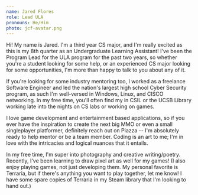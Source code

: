 ```yaml
---
name: Jared Flores
role: Lead ULA
pronouns: He/Him
photo: jcf-avatar.png
---
```


Hi! My name is Jared. I'm a third year CS major, and I'm really excited as this is my 8th quarter as an Undergraduate Learning Assistant! I've been the Program Lead for the ULA program for the past two years, so whether you're a student looking for some help, or an experienced CS major looking for some opportunities, I'm more than happy to talk to you about any of it.

If you're looking for some industry mentoring too, I worked as a freelance Software Engineer and led the nation's largest high school Cyber Security program, as such I'm well-versed in Windows, Linux, and CISCO networking. In my free time, you'll often find my in CSIL or the UCSB Library working late into the nights on CS labs or working on games.

I love game development and entertainment based applications, so if you ever have the inspiration to create the next big MMO or even a small singleplayer platformer, definitely reach out on Piazza -- I'm absolutely ready to help mentor or be a team member. Coding is an art to me; I'm in love with the intricacies and logical nuances that it entails.

In my free time, I'm super into photography and creative writing/poetry. Recently, I've been learning to draw pixel art as well for my games! (I also enjoy playing games, not just developing them. My personal favorite is Terraria, but if there's anything you want to play together, let me know! I have some spare copies of Terraria in my Steam library that I'm looking to hand out.)
